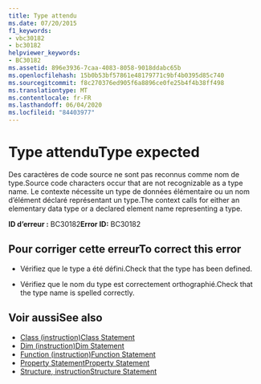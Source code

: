 ```yaml
---
title: Type attendu
ms.date: 07/20/2015
f1_keywords:
- vbc30182
- bc30182
helpviewer_keywords:
- BC30182
ms.assetid: 896e3936-7caa-4083-8058-9018ddabc65b
ms.openlocfilehash: 15b0b53bf57861e48179771c9bf4b0395d85c740
ms.sourcegitcommit: f8c270376ed905f6a8896ce0fe25b4f4b38ff498
ms.translationtype: MT
ms.contentlocale: fr-FR
ms.lasthandoff: 06/04/2020
ms.locfileid: "84403977"
---
```

# <a name="type-expected"></a><span data-ttu-id="9dddf-102">Type attendu</span><span class="sxs-lookup"><span data-stu-id="9dddf-102">Type expected</span></span>
<span data-ttu-id="9dddf-103">Des caractères de code source ne sont pas reconnus comme nom de type.</span><span class="sxs-lookup"><span data-stu-id="9dddf-103">Source code characters occur that are not recognizable as a type name.</span></span> <span data-ttu-id="9dddf-104">Le contexte nécessite un type de données élémentaire ou un nom d’élément déclaré représentant un type.</span><span class="sxs-lookup"><span data-stu-id="9dddf-104">The context calls for either an elementary data type or a declared element name representing a type.</span></span>  
  
 <span data-ttu-id="9dddf-105">**ID d’erreur :** BC30182</span><span class="sxs-lookup"><span data-stu-id="9dddf-105">**Error ID:** BC30182</span></span>  
  
## <a name="to-correct-this-error"></a><span data-ttu-id="9dddf-106">Pour corriger cette erreur</span><span class="sxs-lookup"><span data-stu-id="9dddf-106">To correct this error</span></span>  
  
- <span data-ttu-id="9dddf-107">Vérifiez que le type a été défini.</span><span class="sxs-lookup"><span data-stu-id="9dddf-107">Check that the type has been defined.</span></span>  
  
- <span data-ttu-id="9dddf-108">Vérifiez que le nom du type est correctement orthographié.</span><span class="sxs-lookup"><span data-stu-id="9dddf-108">Check that the type name is spelled correctly.</span></span>  
  
## <a name="see-also"></a><span data-ttu-id="9dddf-109">Voir aussi</span><span class="sxs-lookup"><span data-stu-id="9dddf-109">See also</span></span>

- [<span data-ttu-id="9dddf-110">Class (instruction)</span><span class="sxs-lookup"><span data-stu-id="9dddf-110">Class Statement</span></span>](../language-reference/statements/class-statement.md)
- [<span data-ttu-id="9dddf-111">Dim (instruction)</span><span class="sxs-lookup"><span data-stu-id="9dddf-111">Dim Statement</span></span>](../language-reference/statements/dim-statement.md)
- [<span data-ttu-id="9dddf-112">Function (instruction)</span><span class="sxs-lookup"><span data-stu-id="9dddf-112">Function Statement</span></span>](../language-reference/statements/function-statement.md)
- [<span data-ttu-id="9dddf-113">Property Statement</span><span class="sxs-lookup"><span data-stu-id="9dddf-113">Property Statement</span></span>](../language-reference/statements/property-statement.md)
- [<span data-ttu-id="9dddf-114">Structure, instruction</span><span class="sxs-lookup"><span data-stu-id="9dddf-114">Structure Statement</span></span>](../language-reference/statements/structure-statement.md)
